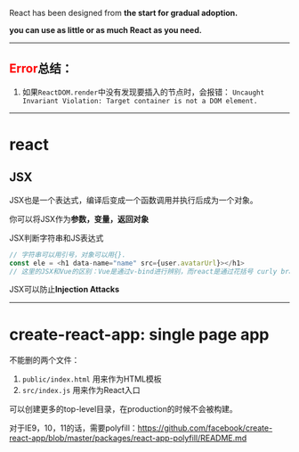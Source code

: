 React has been designed from **the start for gradual adoption.**

**you can use as little or as much React as you need.**

---

## <span style="color:red">Error</span>总结：
1. 如果`ReactDOM.render`中没有发现要插入的节点时，会报错：
`Uncaught Invariant Violation: Target container is not a DOM element.`

---

# react

## JSX

JSX也是一个表达式，编译后变成一个函数调用并执行后成为一个对象。

你可以将JSX作为**参数，变量，返回对象**

JSX判断字符串和JS表达式
```js
// 字符串可以用引号，对象可以用{}.
const ele = <h1 data-name="name" src={user.avatarUrl}></h1>
// 这里的JSX和Vue的区别：Vue是通过v-bind进行辨别，而react是通过花括号 curly braces。
```

JSX可以防止**Injection Attacks**

---

# create-react-app: single page app

不能删的两个文件：
1. `public/index.html` 用来作为HTML模板
2. `src/index.js` 用来作为React入口

可以创建更多的top-level目录，在production的时候不会被构建。

对于IE9，10，11的话，需要polyfill：https://github.com/facebook/create-react-app/blob/master/packages/react-app-polyfill/README.md